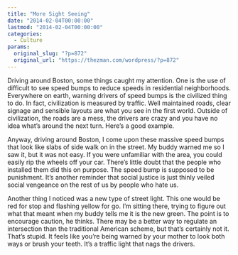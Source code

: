 ```yaml
---
title: "More Sight Seeing"
date: "2014-02-04T00:00:00"
lastmod: "2014-02-04T00:00:00"
categories:
  - Culture
params:
  original_slug: "?p=872"
  original_url: "https://thezman.com/wordpress/?p=872"
---
```


Driving around Boston, some things caught my attention. One is the use
of difficult to see speed bumps to reduce speeds in residential
neighborhoods. Everywhere on earth, warning drivers of speed bumps is
the civilized thing to do. In fact, civilization is measured by traffic.
Well maintained roads, clear signage and sensible layouts are what you
see in the first world. Outside of civilization, the roads are a mess,
the drivers are crazy and you have no idea what’s around the next turn.
Here’s a good example.

Anyway, driving around Boston, I come upon these massive speed bumps
that look like slabs of side walk on in the street. My buddy warned me
so I saw it, but it was not easy. If you were unfamiliar with the area,
you could easily rip the wheels off your car. There’s little doubt that
the people who installed them did this on purpose. The speed bump is
supposed to be punishment. It’s another reminder that social justice is
just thinly veiled social vengeance on the rest of us by people who hate
us.

Another thing I noticed was a new type of street light. This one would
be red for stop and flashing yellow for go. I’m sitting there, trying to
figure out what that meant when my buddy tells me it is the new green.
The point is to encourage caution, he thinks. There may be a better way
to regulate an intersection than the traditional American scheme, but
that’s certainly not it. That’s stupid. It feels like you’re being
warned by your mother to look both ways or brush your teeth. It’s a
traffic light that nags the drivers.
